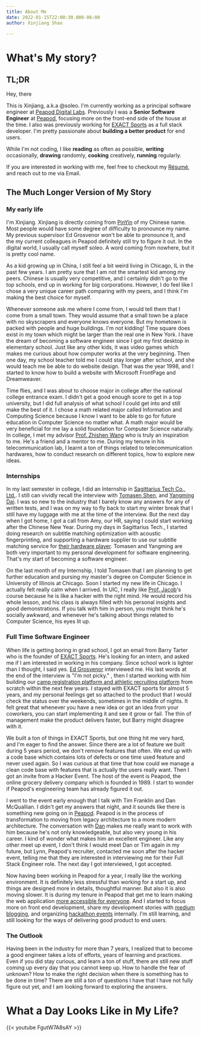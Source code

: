 ```yaml
---
title: About Me
date: 2022-01-15T22:00:30.000-06:00
author: Xinjiang Shao

---
```

# What's My story?

## TL;DR

Hey, there

This is Xinjiang, a.k.a @soleo. I'm currently working as a principal software engineer at [Peapod Digital Labs](https://www.peapoddigitallabs.com). Previously I was a **Senior Software Engineer** at [Peapod](https://peapod.com), focusing more on the front-end side of the house at the time. I also was previously working for [EXACT Sports](https://exactsports.com) as a full stack developer. I'm pretty passionate about **building a better product** for end users.

While I'm not coding, I like **reading** as often as possible, **writing** occasionally, **drawing** randomly, **cooking** creatively, **running** regularly.

If you are interested in working with me, feel free to checkout my [Résumé](/xinjiang-shao-public.pdf "Xinjiang Shao Résumé"), and reach out to me via Email.

## The Much Longer Version of My Story

### My early life

I'm Xinjiang. Xinjiang is directly coming from [PinYin](https://en.wikipedia.org/wiki/Pinyin) of my Chinese name. Most people would have some degree of difficulty to pronounce my name. My previous supervisor Ed Grosvenor won't be able to pronounce it, and the my current colleagues in Peapod definitely still try to figure it out. In the digital world, I usually call myself soleo. A word coming from nowhere, but it is pretty cool name.

As a kid growing up in China, I still feel a bit weird living in Chicago, IL in the past few years. I am pretty sure that I am not the smartest kid among my peers. Chinese is usually very competitive, and I certainly didn't go to the top schools, end up in working for big corporations. However, I do feel like I chose a very unique career path comparing with my peers, and I think I'm making the best choice for myself.

Whenever someone ask me where I come from, I would tell them that I come from a small town. They would assume that a small town be a place with no skyscrapers and everyone knows everyone. But my hometown is packed with people and huge buildings. I'm not kidding! Time square does exist in my town which might be larger than the real one in New York. I have the dream of becoming a software engineer since I got my first desktop in elementary school. Just like any other kids, it was video games which makes me curious about how computer works at the very beginning. Then one day, my school teacher told me I could stay longer after school, and she would teach me be able to do website design. That was the year 1998, and I started to know how to build a website with Microsoft FrontPage and Dreamweaver.

Time flies, and I was about to choose major in college after the national college entrance exam. I didn't get a good enough score to get in a top university, but I did full analysis of what school I could get into and still make the best of it. I chose a math related major called Information and Computing Science because I know I want to be able to go for future education in Computer Science no matter what. A math major would be very beneficial for me lay a solid foundation for Computer Science naturally. In college, I met my advisor [Prof. Zhishen Wang](http://wireless.dlpu.edu.cn/reyjj.html) who is truly an inspiration to me. He's a friend and a mentor to me. During my tenure in his telecommunication lab, I learnt a ton of things related to telecommunication hardwares, how to conduct research on different topics, how to explore new ideas.

### Internships

In my last semester in college, I did an Internship in [Sagittarius Tech Co., Ltd.](https://splayer.org/). I still can vividly recall the interview with [Tomasen Shen](https://github.com/Tomasen), and [Yangming Dai](https://github.com/ymmuse). I was so new to the industry that I barely know any answers for any of written tests, and I was on my way to fly back to start my winter break that I still have my luggage with me at the time of the interview. But the next day when I got home, I got a call from Amy, our HR, saying I could start working after the Chinese New Year. During my days in Sagittarius Tech., I started doing research on subtitle matching optimization with acoustic fingerprinting, and supporting a hardware supplier to use our subtitle matching service for [their hardware player](https://medium.com/splayer/%E9%A6%96%E4%B8%AA%E6%94%AF%E6%8C%81%E4%B8%AD%E6%96%87%E5%AD%97%E5%B9%95%E5%8C%B9%E9%85%8D%E7%9A%84%E7%A1%AC%E4%BB%B6%E9%AB%98%E6%B8%85%E6%92%AD%E6%94%BE%E5%99%A8-e11c60e834f3). Tomasen and Yangming are both very important to my personal development for software engineering. That's my start of becoming a software engineer.

On the last month of my Internship, I told Tomasen that I am planning to get further education and pursing my master's degree on Computer Science in University of Illinois at Chicago. Soon I started my new life in Chicago. I actually felt really calm when I arrived. In UIC, I really like [Prof. Jacob](https://www.cs.uic.edu/Jakob/)'s course because he is like a hacker with the right mind. He would record his whole lesson, and his class is always filled with his personal insights and good demonstrations. If you talk with him in person, you might think he's socially awkward, and whenever he's talking about things related to Computer Science, his eyes lit up.

### Full Time Software Engineer

When life is getting boring in grad school, I got an email from Barry Tarter who is the founder of [EXACT Sports](https://exactsports.com). He's looking for an intern, and asked me if I am interested in working in his company. Since school work is lighter than I thought, I said yes. [Ed Grosvenor](https://github.com/edgrosvenor) interviewed me. His last words at the end of the interview is "I'm not picky." , then I started working with him building our [camp registration platform and athletic recruiting platform](https://prephero.com) from scratch within the next few years. I stayed with EXACT sports for almost 5 years, and my personal feelings get so attached to the product that I would check the status over the weekends, sometimes in the middle of nights. It felt great that whenever you have a new idea or got an idea from your coworkers, you can start implementing it and see it grow or fail. The thin of management make the product delivers faster, but Barry might disagree with it.

We built a ton of things in EXACT Sports, but one thing hit me very hard, and I'm eager to find the answer. Since there are a lot of feature we built during 5 years period, we don't remove features that often. We end up with a code base which contains lots of defects or one time used feature and never used again. So I was curious at that time that how could we manage a clean code base with features that is actually the users really want. Then I got an invite from a Hacker Event. The host of the event is Peapod, the online grocery delivery company which is founded in 1989. I start to wonder if Peapod's engineering team has already figured it out.

I went to the event early enough that I talk with Tim Franklin and Dan McQuallian. I didn't get my answers that night, and it sounds like there is something new going on in [Peapod](https://en.wikipedia.org/wiki/Peapod). Peapod is in the process of transformation to moving from legacy architecture to a more modern architecture. The conversation with [Dan](https://github.com/dmcquillan314) makes me really want to work with him because he's not only knowledgeable, but also very young in his career. I kind of wonder what makes him an excellent engineer. Like any other meet up event, I don't think I would meet Dan or Tim again in my future, but Lynn, Peapod's recruiter, contacted me soon after the hacker event, telling me that they are interested in interviewing me for their Full Stack Engineer role. The next day I got interviewed, I got accepted.

Now having been working in Peapod for a year, I really like the working environment. It is definitely less stressful than working for a start up, and things are designed more in details, thoughtful manner. But also it is also moving slower. It is during my tenure in Peapod that get me to learn making the web application [more accessible for everyone](https://medium.com/peapod-engineering/web-accessibility-design-the-user-experience-having-all-users-in-mind-5c5ed5a3ba78). And I started to focus more on front end development, share my development stories with [medium blogging](https://medium.com/peapod-engineering), and organizing [hackathon events](https://github.com/soleo/peapod-hackathon) internally. I'm still learning, and still looking for the ways of delivering good product to end users.

### The Outlook

Having been in the industry for more than 7 years, I realized that to become a good engineer takes a lots of efforts, years of learning and practices. Even if you did stay curious, and learn a ton of stuff, there are still new stuff coming up every day that you cannot keep up. How to handle the fear of unknown? How to make the right decision when there is something has to be done in time? There are still a ton of questions I have that I have not fully figure out yet, and I am looking forward to exploring the answers.

# What a Day Looks Like in My Life?

{{< youtube FgutW7A8sAY >}}